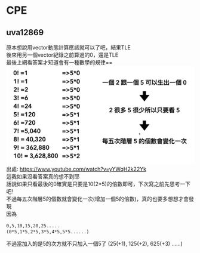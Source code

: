 # CPE

## uva12869
原本想說用vector動態計算應該就可以了吧，結果TLE   
後來用另一個vector紀錄之前算過的0，還是TLE  
最後上網看答案才知道會有一種數學的規律==  
![image](%E6%95%B8%E5%AD%B8%E8%A6%8F%E5%BE%8B.png)
出處: https://www.youtube.com/watch?v=yYWqH2k22Yk  
這我如果沒看答案真的想不到耶  
話說如果只看最後的0確實是只要是10(2*5)的倍數即可，下次寫之前先思考一下吧!  
不過每五次階層5的個數就會變化一次(增加一個5的倍數)，真的也要多想想才會發現  
因為  
```
0,5,10,15,20,25.....  
(0*5,1*5,2*5,3*5,4*5,5*5......)  
```
不過當加入的是5的次方就不只加入一個5了
(25(+1), 125(+2), 625(+3) ......)
